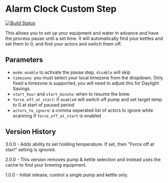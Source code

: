 # Alarm Clock Custom Step

[![Build Status](https://travis-ci.org/cgspeck/cbpi-alarm-clock.svg?branch=master)](https://travis-ci.org/cgspeck/cbpi-alarm-clock)

This allows you to set up your equipment and water in advance and have the process pause until a set time. It will automatically find your kettles and set them to 0, and find your actors and switch them off.

## Parameters

- `mode`: `enable` to activate the pause step, `disable` will skip
- `timezone`: you must select your local timezone from the dropdown. Only fixed a timezone is supported, you will need to adjust this for Daylight Savings.
- `start_hour` and `start_minute`: when to resume the brew
- `force_off_at_start`: if `enabled` will switch off pump and set target temp to 0 at start of paused period
- `actors_to_ignore`: a comma seperated list of actors to ignore while scanning if `force_off_at_start` is enabled

## Version History

3.0.0 - Adds ability to set holding temperature. If set, then "Force off at start" setting is ignored.

2.0.0 - This version removes pump & kettle selection and instead uses the cache to find your brewing equipment.

1.0.0 - Initial release, control a single pump and kettle only.
